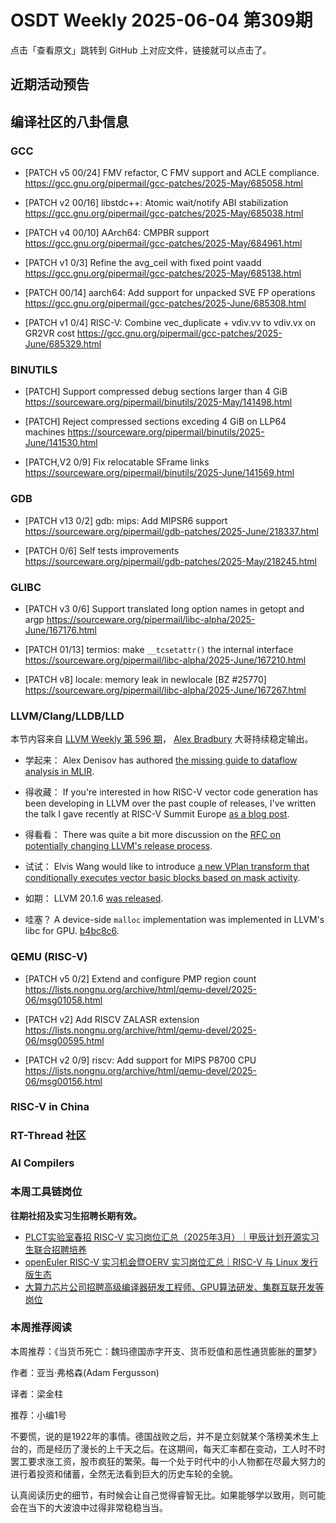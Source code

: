 # OSDT Weekly 2025-06-04 第309期

点击「查看原文」跳转到 GitHub 上对应文件，链接就可以点击了。

## 近期活动预告

## 编译社区的八卦信息

### GCC

- [PATCH v5 00/24] FMV refactor, C FMV support and ACLE compliance.
  https://gcc.gnu.org/pipermail/gcc-patches/2025-May/685058.html

- [PATCH v2 00/16] libstdc++: Atomic wait/notify ABI stabilization
  https://gcc.gnu.org/pipermail/gcc-patches/2025-May/685038.html

- [PATCH v4 00/10] AArch64: CMPBR support
  https://gcc.gnu.org/pipermail/gcc-patches/2025-May/684961.html

- [PATCH v1 0/3] Refine the avg_ceil with fixed point vaadd
  https://gcc.gnu.org/pipermail/gcc-patches/2025-May/685138.html

- [PATCH 00/14] aarch64: Add support for unpacked SVE FP operations
  https://gcc.gnu.org/pipermail/gcc-patches/2025-June/685308.html

- [PATCH v1 0/4] RISC-V: Combine vec_duplicate + vdiv.vv to vdiv.vx on GR2VR cost
  https://gcc.gnu.org/pipermail/gcc-patches/2025-June/685329.html

### BINUTILS

- [PATCH] Support compressed debug sections larger than 4 GiB
  https://sourceware.org/pipermail/binutils/2025-May/141498.html

- [PATCH] Reject compressed sections exceding 4 GiB on LLP64 machines
  https://sourceware.org/pipermail/binutils/2025-June/141530.html

- [PATCH,V2 0/9] Fix relocatable SFrame links
  https://sourceware.org/pipermail/binutils/2025-June/141569.html

### GDB

- [PATCH v13 0/2] gdb: mips: Add MIPSR6 support
  https://sourceware.org/pipermail/gdb-patches/2025-June/218337.html

- [PATCH 0/6] Self tests improvements
  https://sourceware.org/pipermail/gdb-patches/2025-May/218245.html

### GLIBC

- [PATCH v3 0/6] Support translated long option names in getopt and argp
  https://sourceware.org/pipermail/libc-alpha/2025-June/167176.html

- [PATCH 01/13] termios: make `__tcsetattr()` the internal interface
  https://sourceware.org/pipermail/libc-alpha/2025-June/167210.html

- [PATCH v8] locale: memory leak in newlocale [BZ #25770]
  https://sourceware.org/pipermail/libc-alpha/2025-June/167267.html

### LLVM/Clang/LLDB/LLD

本节内容来自 [LLVM Weekly 第 596 期](http://llvmweekly.org/issue/596)，
[Alex Bradbury](https://www.linkedin.com/in/alex-bradbury/) 大哥持续稳定输出。

* 学起来： Alex Denisov has authored [the missing guide to dataflow analysis in MLIR](https://lowlevelbits.com/p/the-missing-guide-to-dataflow-analysis).

* 得收藏： If you're interested in how RISC-V vector code generation has been developing in LLVM over the past couple of releases, I've written the talk I gave recently at RISC-V Summit Europe [as a blog post](https://blogs.igalia.com/compilers/2025/05/28/improvements-to-risc-v-vector-code-generation-in-llvm/).

* 得看看： There was quite a bit more discussion on the [RFC on potentially changing LLVM's release process](https://discourse.llvm.org/t/rfc-updating-and-aligning-the-llvm-release-process-before-llvm-21/86493).

* 试试： Elvis Wang would like to introduce [a new VPlan transform that conditionally executes vector basic blocks based on mask activity](https://discourse.llvm.org/t/rfc-lv-generating-conditional-vpbb-that-will-be-skip-when-the-mask-is-inactive-in-vplan/86591).

* 如期： LLVM 20.1.6 [was released](https://discourse.llvm.org/t/llvm-20-1-6-released/86598).

* 哇塞？ A device-side `malloc` implementation was implemented in LLVM's libc for GPU.
  [b4bc8c6](https://github.com/llvm/llvm-project/commit/b4bc8c6f83e3).

### QEMU (RISC-V)

- [PATCH v5 0/2] Extend and configure PMP region count
  https://lists.nongnu.org/archive/html/qemu-devel/2025-06/msg01058.html

- [PATCH v2] Add RISCV ZALASR extension
  https://lists.nongnu.org/archive/html/qemu-devel/2025-06/msg00595.html

- [PATCH v2 0/9] riscv: Add support for MIPS P8700 CPU
  https://lists.nongnu.org/archive/html/qemu-devel/2025-06/msg00156.html
  
### RISC-V in China

### RT-Thread 社区

### AI Compilers

### 本周工具链岗位

**往期社招及实习生招聘长期有效。**

- [PLCT实验室春招 RISC-V 实习岗位汇总（2025年3月）｜甲辰计划开源实习生联合招聘培养](https://mp.weixin.qq.com/s/no5v_YeGI3LUE7mYv5wUpQ)
- [openEuler RISC-V 实习机会暨OERV 实习岗位汇总｜RISC-V 与 Linux 发行版生态](https://mp.weixin.qq.com/s/87XEhORtte_iTTZqjinX2g)
- [大算力芯片公司招聘高级编译器研发工程师、GPU算法研发、集群互联开发等岗位](https://mp.weixin.qq.com/s/ONoNJ5jZmL794AdtlHrDuQ)

### 本周推荐阅读

本周推荐：《当货币死亡：魏玛德国赤字开支、货币贬值和恶性通货膨胀的噩梦》

作者：亚当·弗格森(Adam Fergusson)

译者：梁金柱

推荐：小编1号

不要慌，说的是1922年的事情。德国战败之后，并不是立刻就某个落榜美术生上台的，而是经历了漫长的上千天之后。在这期间，每天汇率都在变动，工人时不时罢工要求涨工资，股市疯狂的繁荣。每一个处于时代中的小人物都在尽最大努力的进行着投资和储蓄，全然无法看到巨大的历史车轮的全貌。

认真阅读历史的细节，有时候会让自己觉得睿智无比。如果能够学以致用，则可能会在当下的大波浪中过得非常稳稳当当。
